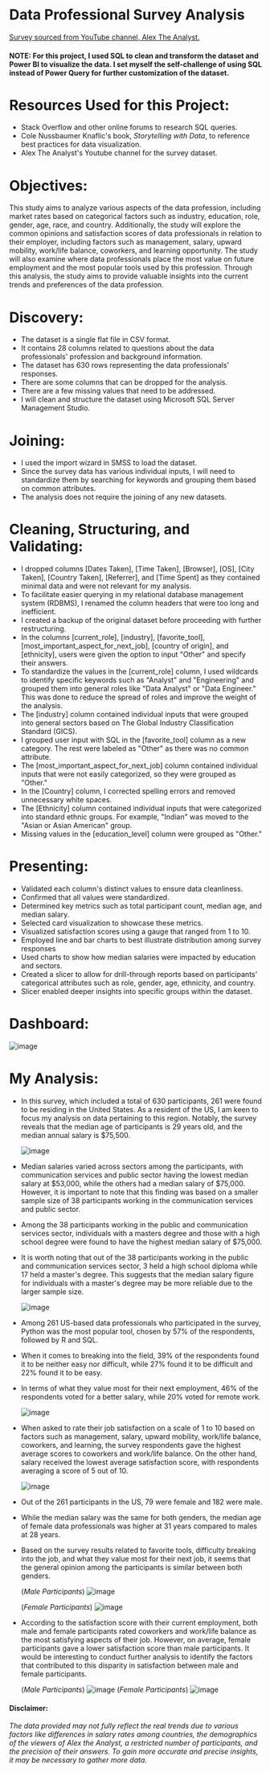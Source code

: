 # Data Professional Survey Analysis
[Survey sourced from YouTube channel, Alex The Analyst.](https://www.youtube.com/watch?v=pixlHHe_lNQ&list=PLUaB-1hjhk8FE_XZ87vPPSfHqb6OcM0cF&index=42)

#### NOTE: For this project, I used SQL to clean and transform the dataset and Power BI to visualize the data. I set myself the self-challenge of using SQL instead of Power Query for further customization of the dataset.

# Resources Used for this Project: #
- Stack Overflow and other online forums to research SQL queries.
- Cole Nussbaumer Knaflic's book, *Storytelling with Data*, to reference best practices for data visualization. 
- Alex The Analyst's Youtube channel for the survey dataset. 

# Objectives: #
This study aims to analyze various aspects of the data profession, including market rates based on categorical factors such as industry, education, role, gender, age, race, and country. Additionally, the study will explore the common opinions and satisfaction scores of data professionals in relation to their employer, including factors such as management, salary, upward mobility, work/life balance, coworkers, and learning opportunity. The study will also examine where data professionals place the most value on future employment and the most popular tools used by this profession. Through this analysis, the study aims to provide valuable insights into the current trends and preferences of the data profession.

# Discovery: #
- The dataset is a single flat file in CSV format.
- It contains 28 columns related to questions about the data professionals' profession and background information.
- The dataset has 630 rows representing the data professionals' responses.
- There are some columns that can be dropped for the analysis.
- There are a few missing values that need to be addressed.
- I will clean and structure the dataset using Microsoft SQL Server Management Studio.

# Joining: #
- I used the import wizard in SMSS to load the dataset.
- Since the survey data has various individual inputs, I will need to standardize them by searching for keywords and grouping them based on common attributes.
- The analysis does not require the joining of any new datasets.

# Cleaning, Structuring, and Validating: #
- I dropped columns [Dates Taken], [Time Taken], [Browser], [OS], [City Taken], [Country Taken], [Referrer], and [Time Spent] as they contained minimal data and were not relevant for my analysis.
- To facilitate easier querying in my relational database management system (RDBMS), I renamed the column headers that were too long and inefficient.
- I created a backup of the original dataset before proceeding with further restructuring. 
- In the columns [current_role], [industry], [favorite_tool], [most_important_aspect_for_next_job], [country of origin], and [ethnicity], users were given the option to input "Other" and specify their answers.
- To standardize the values in the [current_role] column, I used wildcards to identify specific keywords such as "Analyst" and "Engineering" and grouped them into general roles like "Data Analyst" or "Data Engineer." This was done to reduce the spread of roles and improve the weight of the analysis.
- The [industry] column contained individual inputs that were grouped into general sectors based on The Global Industry Classification Standard (GICS).
- I grouped user input with SQL in the [favorite_tool] column as a new category. The rest were labeled as "Other" as there was no common attribute. 
- The [most_important_aspect_for_next_job] column contained individual inputs that were not easily categorized, so they were grouped as "Other."
- In the [Country] column, I corrected spelling errors and removed unnecessary white spaces.
- The [Ethnicity] column contained individual inputs that were categorized into standard ethnic groups. For example, "Indian" was moved to the "Asian or Asian American" group.
- Missing values in the [education_level] column were grouped as "Other." 

# Presenting: #
- Validated each column's distinct values to ensure data cleanliness.
- Confirmed that all values were standardized.
- Determined key metrics such as total participant count, median age, and median salary.
- Selected card visualization to showcase these metrics.
- Visualized satisfaction scores using a gauge that ranged from 1 to 10.
- Employed line and bar charts to best illustrate distribution among survey responses
- Used charts to show how median salaries were impacted by education and sectors.
- Created a slicer to allow for drill-through reports based on participants' categorical attributes such as role, gender, age, ethnicity, and country.
- Slicer enabled deeper insights into specific groups within the dataset.

# Dashboard: #
![image](https://user-images.githubusercontent.com/28738970/233820497-dce0e7b9-67ce-4481-85e0-4458cf09276d.png)

# My Analysis: #
- In this survey, which included a total of 630 participants, 261 were found to be residing in the United States. As a resident of the US, I am keen to focus my analysis on data pertaining to this region. Notably, the survey reveals that the median age of participants is 29 years old, and the median annual salary is $75,500.
  
  ![image](https://user-images.githubusercontent.com/28738970/233820525-e7df7002-4d25-45c0-8c33-6ab9c1f47ef6.png)

- Median salaries varied across sectors among the participants, with communication services and public sector having the lowest median salary at $53,000, while the others had a median salary of $75,000. However, it is important to note that this finding was based on a smaller sample size of 38 participants working in the communication services and public sector.
- Among the 38 participants working in the public and communication services sector, individuals with a masters degree and those with a high school degree were found to have the highest median salary of $75,000.
- It is worth noting that out of the 38 participants working in the public and communication services sector, 3 held a high school diploma while 17 held a master's degree. This suggests that the median salary figure for individuals with a master's degree may be more reliable due to the larger sample size. 

  ![image](https://user-images.githubusercontent.com/28738970/233820809-f1ae6690-4354-4421-af48-9572c5716621.png)

- Among 261 US-based data professionals who participated in the survey, Python was the most popular tool, chosen by 57% of the respondents, followed by R and SQL.
- When it comes to breaking into the field, 39% of the respondents found it to be neither easy nor difficult, while 27% found it to be difficult and 22% found it to be easy.
- In terms of what they value most for their next employment, 46% of the respondents voted for a better salary, while 20% voted for remote work.

  ![image](https://user-images.githubusercontent.com/28738970/233821314-2b391916-531a-40c2-833b-49e27132a9bb.png)

- When asked to rate their job satisfaction on a scale of 1 to 10 based on factors such as management, salary, upward mobility, work/life balance, coworkers, and learning, the survey respondents gave the highest average scores to coworkers and work/life balance. On the other hand, salary received the lowest average satisfaction score, with respondents averaging a score of 5 out of 10.

  ![image](https://user-images.githubusercontent.com/28738970/233821471-f46df57f-bce7-4638-979a-b3e74346005e.png)

- Out of the 261 participants in the US, 79 were female and 182 were male.
- While the median salary was the same for both genders, the median age of female data professionals was higher at 31 years compared to males at 28 years.
- Based on the survey results related to favorite tools, difficulty breaking into the job, and what they value most for their next job, it seems that the general opinion among the participants is similar between both genders. 
  
  (*Male Participants*)
  ![image](https://user-images.githubusercontent.com/28738970/233821731-ad213324-c537-4536-8930-6e3559df6ac9.png)
  
  (*Female Participants*)
  ![image](https://user-images.githubusercontent.com/28738970/233821739-5fadc201-a9c2-4bcc-9478-67d72287886c.png)

- According to the satisfaction score with their current employment, both male and female participants rated coworkers and work/life balance as the most satisfying aspects of their job. However, on average, female participants gave a lower satisfaction score than male participants. It would be interesting to conduct further analysis to identify the factors that contributed to this disparity in satisfaction between male and female participants.
  
  (*Male Participants*)
  ![image](https://user-images.githubusercontent.com/28738970/233822276-20ec94e7-10a9-4ee8-924b-84db2fe69dfb.png)
  (*Female Participants*)
  ![image](https://user-images.githubusercontent.com/28738970/233822268-21b9f9d7-36d2-4124-a6ec-cc52efa32869.png)
  


#### Disclaimer: #
*The data provided may not fully reflect the real trends due to various factors like differences in salary rates among countries, the demographics of the viewers of Alex the Analyst, a restricted number of participants, and the precision of their answers. To gain more accurate and precise insights, it may be necessary to gather more data.*

